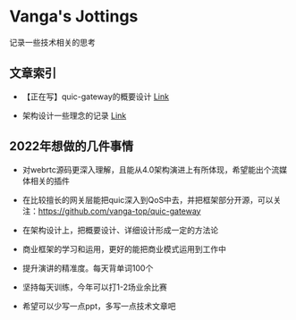 # Vanga's Jottings

记录一些技术相关的思考

## 文章索引

* 【正在写】quic-gateway的概要设计 [Link](arch/quic-gateway-design.md)

* 架构设计一些理念的记录 [Link](arch/arch-design-principle.md)

## 2022年想做的几件事情

* 对webrtc源码更深入理解，且能从4.0架构演进上有所体现，希望能出个流媒体相关的插件

* 在比较擅长的网关层能把quic深入到QoS中去，并把框架部分开源，可以关注：https://github.com/vanga-top/quic-gateway

* 在架构设计上，把概要设计、详细设计形成一定的方法论

* 商业框架的学习和运用，更好的能把商业模式运用到工作中

* 提升演讲的精准度。每天背单词100个

* 坚持每天训练，今年可以打1-2场业余比赛

* 希望可以少写一点ppt，多写一点技术文章吧

